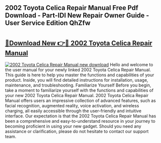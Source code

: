 ## 2002 Toyota Celica Repair Manual Free Pdf Download - Part-IDI New Repair Owner Guide - User Service Edition QhZfw

# <h2><a href="http://bc39214.oget.top/?id=2002+Toyota+Celica+Repair+Manual">🔗Download New 👉🔴 2002 Toyota Celica Repair Manual</a></h2>

[![2002 Toyota Celica Repair Manual new download](https://i.imgur.com/5g1atiW.png)](http://bc39214.oget.top/?id=2002+Toyota+Celica+Repair+Manual)
Hello and welcome to the user manual for your newly linked 2002 Toyota Celica Repair Manual. This guide is here to help you master the functions and capabilities of your product. Inside, you will find detailed instructions for installation, usage, maintenance, and troubleshooting. Familiarize Yourself Before you begin, take a moment to familiarize yourself with the functions and capabilities of your new 2002 Toyota Celica Repair Manual. 2002 Toyota Celica Repair Manual offers users an impressive collection of advanced features, such as facial recognition, augmented reality, voice activation, and wireless charging, all easily accessible through the user-friendly and intuitive interface. Our expectation is that the 2002 Toyota Celica Repair Manual has been a comprehensive and easy-to-understand resource in your journey to becoming proficient in using your new gadget. Should you need any assistance or clarification, please do not hesitate to contact our support team.
